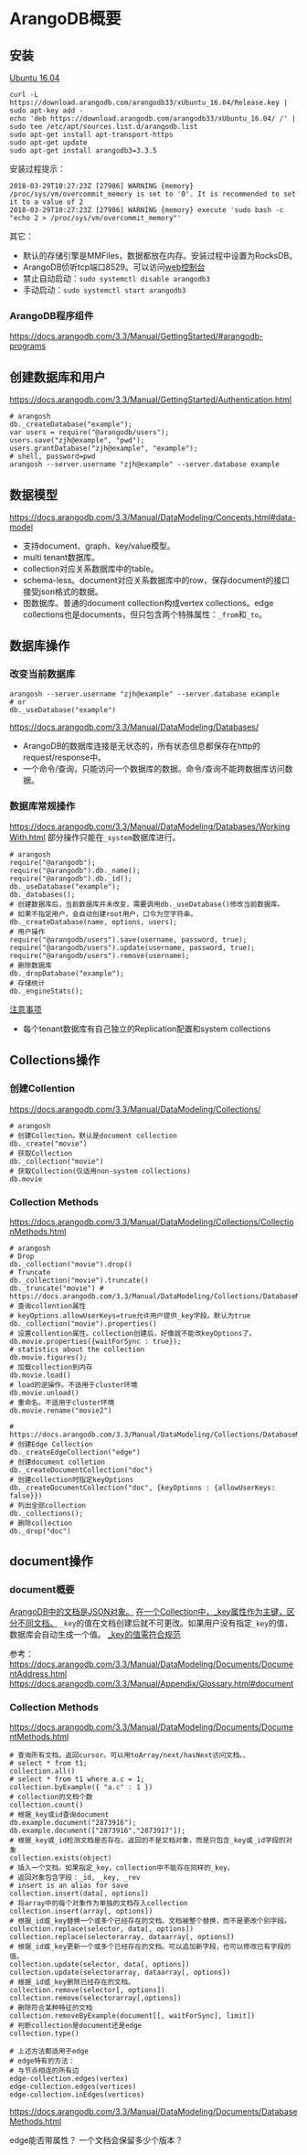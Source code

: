 # ArangoDB概要

## 安装

[Ubuntu 16.04](https://www.arangodb.com/download-major/ubuntu/)
```shell
curl -L https://download.arangodb.com/arangodb33/xUbuntu_16.04/Release.key | sudo apt-key add -
echo 'deb https://download.arangodb.com/arangodb33/xUbuntu_16.04/ /' | sudo tee /etc/apt/sources.list.d/arangodb.list
sudo apt-get install apt-transport-https
sudo apt-get update
sudo apt-get install arangodb3=3.3.5
```

安装过程提示：
```
2018-03-29T10:27:23Z [27986] WARNING {memory} /proc/sys/vm/overcommit_memory is set to '0'. It is recommended to set it to a value of 2
2018-03-29T10:27:23Z [27986] WARNING {memory} execute 'sudo bash -c "echo 2 > /proc/sys/vm/overcommit_memory"'
```

其它：
* 默认的存储引擎是MMFiles，数据都放在内存。安装过程中设置为RocksDB。
* ArangoDB侦听tcp端口8529。可以访问[web控制台](http://127.0.0.1:8529)
* 禁止自动启动：`sudo systemctl disable arangodb3`
* 手动启动：`sudo systemctl start arangodb3`

### ArangoDB程序组件

https://docs.arangodb.com/3.3/Manual/GettingStarted/#arangodb-programs

## 创建数据库和用户

https://docs.arangodb.com/3.3/Manual/GettingStarted/Authentication.html
```shell
# arangosh
db._createDatabase("example");
var users = require("@arangodb/users");
users.save("zjh@example", "pwd");
users.grantDatabase("zjh@example", "example");
# shell, password=pwd
arangosh --server.username "zjh@example" --server.database example
```

## 数据模型

https://docs.arangodb.com/3.3/Manual/DataModeling/Concepts.html#data-model
* 支持document、graph、key/value模型。
* multi tenant数据库。
* collection对应关系数据库中的table。
* schema-less。document对应关系数据库中的row，保存document的接口接受json格式的数据。
* 图数据库。普通的document collection构成vertex collections。edge collections也是documents，但只包含两个特殊属性：`_from`和`_to`。

## 数据库操作

### 改变当前数据库

```shell
arangosh --server.username "zjh@example" --server.database example
# or
db._useDatabase("example")
```

https://docs.arangodb.com/3.3/Manual/DataModeling/Databases/
* ArangoDB的数据库连接是无状态的，所有状态信息都保存在http的request/response中。
* 一个命令/查询，只能访问一个数据库的数据。命令/查询不能跨数据库访问数据。

### 数据库常规操作

https://docs.arangodb.com/3.3/Manual/DataModeling/Databases/WorkingWith.html
部分操作只能在`_system`数据库进行。
```shell
# arangosh
require("@arangodb");
require("@arangodb").db._name();
require("@arangodb").db._id();
db._useDatabase("example");
db._databases();
# 创建数据库后，当前数据库并未改变，需要调用db._useDatabase()修改当前数据库。
# 如果不指定用户，会自动创建root用户，口令为空字符串。
db._createDatabase(name, options, users);
# 用户操作
require("@arangodb/users").save(username, password, true);
require("@arangodb/users").update(username, password, true);
require("@arangodb/users").remove(username);
# 删除数据库
db._dropDatabase("example");
# 存储统计
db._engineStats();
```

[注意事项](https://docs.arangodb.com/3.3/Manual/DataModeling/Databases/Notes.html)
* 每个tenant数据库有自己独立的Replication配置和system collections

## Collections操作

### 创建Collention

https://docs.arangodb.com/3.3/Manual/DataModeling/Collections/
```shell
# arangosh
# 创建Collection。默认是document collection
db._create("movie")
# 获取Collection
db._collection("movie")
# 获取Collection(仅适用non-system collections)
db.movie
```

### Collection Methods

https://docs.arangodb.com/3.3/Manual/DataModeling/Collections/CollectionMethods.html
```shell
# arangosh
# Drop
db._collection("movie").drop()
# Truncate
db._collection("movie").truncate()
db._truncate("movie") # https://docs.arangodb.com/3.3/Manual/DataModeling/Collections/DatabaseMethods.html
# 查询collention属性
# keyOptions.allowUserKeys=true允许用户提供_key字段。默认为true
db._collection("movie").properties()
# 设置collention属性。collection创建后，好像就不能改keyOptions了。
db.movie.properties({waitForSync : true});
# statistics about the collection
db.movie.figures();
# 加载collection到内存
db.movie.load()
# load的逆操作。不适用于cluster环境
db.movie.unload()
# 重命名。不适用于cluster环境
db.movie.rename("movie2")

# https://docs.arangodb.com/3.3/Manual/DataModeling/Collections/DatabaseMethods.html
# 创建Edge Collection
db._createEdgeCollection("edge")
# 创建document colletion
db._createDocumentCollection("doc")
# 创建collection时指定keyOptions
db._createDocumentCollection("doc", {keyOptions : {allowUserKeys: false}})
# 列出全部collection
db._collections();
# 删除collection
db._drop("doc")
```

## document操作

### document概要

[ArangoDB中的文档是JSON对象。](https://docs.arangodb.com/3.3/Manual/DataModeling/Documents/DocumentAddress.html)
[在一个Collection中，_key属性作为主键，区分不同文档。](https://docs.arangodb.com/3.3/Manual/Appendix/Glossary.html#document-key)
`_key`的值在文档创建后就不可更改。如果用户没有指定`_key`的值，数据库会自动生成一个值。
[_key的值需符合规范](https://docs.arangodb.com/3.3/Manual/DataModeling/NamingConventions/DocumentKeys.html)

参考：
https://docs.arangodb.com/3.3/Manual/DataModeling/Documents/DocumentAddress.html
https://docs.arangodb.com/3.3/Manual/Appendix/Glossary.html#document

### Collection Methods

https://docs.arangodb.com/3.3/Manual/DataModeling/Documents/DocumentMethods.html
```shell
# 查询所有文档，返回cursor。可以用toArray/next/hasNext访问文档。、
# select * from t1;
collection.all()
# select * from t1 where a.c = 1;
collection.byExample({ "a.c" : 1 })
# collection的文档个数
collection.count()
# 根据_key或id查询document
db.example.document("2873916");
db.example.document(["2873916","2873917"]);
# 根据_key或_id检测文档是否存在。返回的不是文档对象，而是只包含_key或_id字段的对象
collection.exists(object)
# 插入一个文档。如果指定_key，collection中不能存在同样的_key。
# 返回对象包含字段：_id, _key, _rev
# insert is an alias for save
collection.insert(data[, options])
# 将array中的每个对象作为单独的文档存入collection
collection.insert(array[, options])
# 根据_id或_key替换一个或多个已经存在的文档。文档被整个替换，而不是更改个别字段。
collection.replace(selector, data[, options])
collection.replace(selectorarray, dataarray[, options])
# 根据_id或_key更新一个或多个已经存在的文档。可以追加新字段，也可以修改已有字段的值。
collection.update(selector, data[, options])
collection.update(selectorarray, dataarray[, options])
# 根据_id或_key删除已经存在的文档。
collection.remove(selector[, options])
collection.remove(selectorarray[,options])
# 删除符合某种特征的文档
collection.removeByExample(document[[, waitForSync], limit])
# 判断collection是document还是edge
collection.type()

# 上述方法都适用于edge
# edge特有的方法：
# 与节点相连的所有边
edge-collection.edges(vertex)
edge-collection.edges(vertices)
edge-collection.inEdges(vertices)
```



https://docs.arangodb.com/3.3/Manual/DataModeling/Documents/DatabaseMethods.html

edge能否带属性？
一个文档会保留多少个版本？




